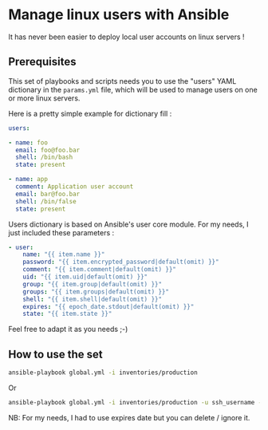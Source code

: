 # Manage linux users with Ansible

It has never been easier to deploy local user accounts on linux servers !

## Prerequisites

This set of playbooks and scripts needs you to use the "users" YAML dictionary in the `params.yml` file, which will be used to manage users on one or more linux servers.

Here is a pretty simple example for dictionary fill :

```YAML
users:

- name: foo
  email: foo@foo.bar
  shell: /bin/bash
  state: present

- name: app
  comment: Application user account
  email: bar@foo.bar
  shell: /bin/false
  state: present
```

Users dictionary is based on Ansible's user core module. For my needs, I just included these parameters :

```YAML
- user:
    name: "{{ item.name }}"
    password: "{{ item.encrypted_password|default(omit) }}"
    comment: "{{ item.comment|default(omit) }}"
    uid: "{{ item.uid|default(omit) }}"
    group: "{{ item.group|default(omit) }}"
    groups: "{{ item.groups|default(omit) }}"
    shell: "{{ item.shell|default(omit) }}"
    expires: "{{ epoch_date.stdout|default(omit) }}"
    state: "{{ item.state }}"
```

Feel free to adapt it as you needs ;-)

## How to use the set

```bash
ansible-playbook global.yml -i inventories/production
```
Or
```bash
ansible-playbook global.yml -i inventories/production -u ssh_username -k -K
 ```

NB: For my needs, I had to use expires date but you can delete / ignore it.
